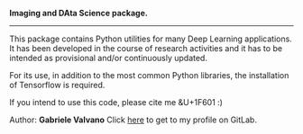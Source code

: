 <head>
 <meta charset='utf-8'>
</head>

<b>Imaging and DAta Science package.</b>
___________________________
This package contains Python utilities for many Deep Learning applications.
It has been developed in the course of research activities and it has to be intended as provisional and/or continuously updated.

For its use, in addition to the most common Python libraries, the installation of Tensorflow is required.

If you intend to use this code, please cite me &U+1F601 :) 

Author:
<b>Gabriele Valvano</b>
Click <a href="https://gitlab.com/gabriele_valvano">here</a> to get to my profile on GitLab.